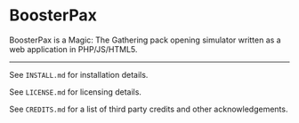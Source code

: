 
# BoosterPax

BoosterPax is a Magic: The Gathering pack opening simulator written as a web application in PHP/JS/HTML5.

---

See `INSTALL.md` for installation details.

See `LICENSE.md` for licensing details.

See `CREDITS.md` for a list of third party credits and other acknowledgements.
